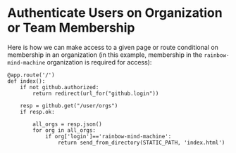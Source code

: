 # Authenticate Users on Organization or Team Membership

Here is how we can make access to a given page or route
conditional on membership in an organization (in this 
example, membership in the `rainbow-mind-machine` organization
is required for access):

```
@app.route('/')
def index():
    if not github.authorized:
        return redirect(url_for("github.login"))

    resp = github.get("/user/orgs")
    if resp.ok:

        all_orgs = resp.json()
        for org in all_orgs:
            if org['login']=='rainbow-mind-machine':
                return send_from_directory(STATIC_PATH, 'index.html')
```

